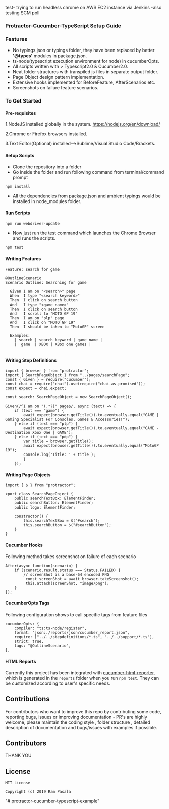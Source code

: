 
test- trying to run headless chrome on AWS EC2 instance via Jenkins -also testing SCM poll

### Protractor-Cucumber-TypeScript Setup Guide   


### Features
* No typings.json or typings folder, they have been replaced by better **'@types'** modules in package.json.
* ts-node(typescript execution environment for node) in cucumberOpts. 
* All scripts written with > Typescript2.0 & Cucumber2.0.
* Neat folder structures with transpiled js files in separate output folder.
* Page Object design pattern implementation.
* Extensive hooks implemented for BeforeFeature, AfterScenarios etc.
* Screenshots on failure feature scenarios.


### To Get Started

#### Pre-requisites
1.NodeJS installed globally in the system.
https://nodejs.org/en/download/

2.Chrome or Firefox browsers installed.

3.Text Editor(Optional) installed-->Sublime/Visual Studio Code/Brackets.

#### Setup Scripts
* Clone the repository into a folder
* Go inside the folder and run following command from terminal/command prompt
```
npm install 
```
* All the dependencies from package.json and ambient typings would be installed in node_modules folder.

#### Run Scripts


```
npm run webdriver-update
``` 

* Now just run the test command which launches the Chrome Browser and runs the scripts.
```
npm test
```

#### Writing Features
```
Feature: search for game

@OutlineScenario
Scenario Outline: Searching for game
  
  Given I am on "<search>" page
  When  I type "<search keyword>"
  Then  I click on search button
  And   I type "<game name>"
  Then  I click on search button
  And   I scroll to "MOTO GP 19"
  Then  I am on "plp" page
  And   I click on "MOTO GP 19"
  Then  I should be taken to "MotoGP" screen

  Examples:
    | search | search keyword | game name | 
    |  game  | XBOX | XBox one games |
  
```
#### Writing Step Definitions
    
```
import { browser } from "protractor";
import { SearchPageObject } from "../pages/searchPage";
const { Given } = require("cucumber");
const chai = require("chai").use(require("chai-as-promised"));
const expect = chai.expect;

const search: SearchPageObject = new SearchPageObject();

Given(/^I am on "(.*?)" page$/, async (text) => {
    if (text === "game") {
        await expect(browser.getTitle()).to.eventually.equal("GAME | Gaming Specialist For Consoles, Games & Accessories!");
    } else if (text === "plp") {
        await expect(browser.getTitle()).to.eventually.equal("GAME - Destination Xbox One | GAME");
    } else if (text === "pdp") {
        var title = browser.getTitle(); 
        await expect(browser.getTitle()).to.eventually.equal("MotoGP 19");
        console.log('Title: ' + title );
        } 
    });
```

#### Writing Page Objects
```
import { $ } from "protractor";

xport class SearchPageObject {
    public searchTextBox: ElementFinder;
    public searchButton: ElementFinder;
    public logo: ElementFinder;

    constructor() {
        this.searchTextBox = $("#search");
        this.searchButton = $("#searchButton");
    }
}
```
#### Cucumber Hooks
Following method takes screenshot on failure of each scenario
```
After(async function(scenario) {
    if (scenario.result.status === Status.FAILED) {
        // screenShot is a base-64 encoded PNG
         const screenShot = await browser.takeScreenshot();
         this.attach(screenShot, "image/png");
    }
});
```
#### CucumberOpts Tags
Following configuration shows to call specific tags from feature files
```
cucumberOpts: {
    compiler: "ts:ts-node/register",
    format: "json:./reports/json/cucumber_report.json",
    require: ["../../stepdefinitions/*.ts", "../../support/*.ts"],
    strict: true,
    tags: "@OutlineScenario",
},
```
#### HTML Reports
Currently this project has been integrated with [cucumber-html-reporter](https://github.com/gkushang/cucumber-html-reporter), which is generated in the `reports` folder when you run `npm test`.
They can be customized according to user's specific needs.


## Contributions
For contributors who want to improve this repo by contributing some code, reporting bugs, issues or improving documentation - PR's are highly welcome, please maintain the coding style , folder structure , detailed description of documentation and bugs/issues with examples if possible.

## Contributors
THANK YOU 

## License
```   
MIT License

Copyright (c) 2019 Ram Pasala
```
"# protractor-cucumber-typescript-example" 
